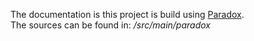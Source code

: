 The documentation is this project is build using [Paradox](https://developer.lightbend.com/docs/paradox/latest/).  
The sources can be found in: _/src/main/paradox_